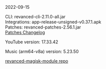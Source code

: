 2022-09-15
  
CLI: revanced-cli-2.11.0-all.jar  
Integrations: app-release-unsigned-v0.37.1.apk  
Patches: revanced-patches-2.56.1.jar  
[Patches Changelog](https://github.com/revanced/revanced-patches/releases/tag/v2.56.1)  

YouTube version: 17.33.42  

Music (arm64-v8a) version: 5.23.50  

[revanced-magisk-module repo](https://github.com/j-hc/revanced-magisk-module)
